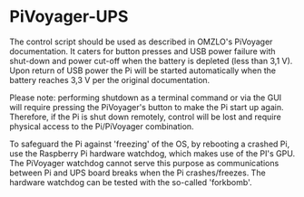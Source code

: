 # PiVoyager-UPS

The control script should be used as described in OMZLO's PiVoyager documentation.
It caters for button presses and USB power failure with shut-down and power cut-off when the battery is depleted (less than 3,1 V). Upon return of USB power the Pi will be started automatically when the battery reaches 3,3 V per the original documentation.

Please note: performing shutdown as a terminal command or via the GUI will require pressing the PiVoyager's button to make the Pi start up again. Therefore, if the Pi is shut down remotely, control will be lost and require physical access to the Pi/PiVoyager combination.

To safeguard the Pi against 'freezing' of the OS, by rebooting a crashed Pi, use the Raspberry Pi hardware watchdog, which makes use of the PI's GPU. The PiVoyager watchdog cannot serve this purpose as communications between Pi and UPS board breaks when the Pi crashes/freezes.
The hardware watchdog can be tested with the so-called 'forkbomb'.
